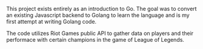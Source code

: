 This project exists entirely as an introduction to Go. The goal was to convert an existing Javascript backend to Golang to learn the language and is my first attempt at writing Golang code.

The code utilizes Riot Games public API to gather data on players and their performace with certain champions in the game of League of Legends. 
